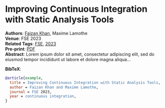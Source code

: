 # Improving Continuous Integration with Static Analysis Tools


**Authors**: [Faizan Khan](../members/current/shanemcintosh.qmd), Maxime
Lamothe  
**Venue**: FSE 2023  
**Related Tags**:
[FSE](../publications.qmd#category=continuous+integration),
[2023](../publications.qmd#category=static+analysis)  
**Pre-print**: [PDF](../pdfs/tse2024_xu.pdf)  
**Abstract**: Lorem ipsum dolor sit amet, consectetur adipiscing elit,
sed do eiusmod tempor incididunt ut labore et dolore magna aliqua…

**BibTeX**:

``` bibtex
@article{example,
  title = Improving Continuous Integration with Static Analysis Tools,
  author = Faizan Khan and Maxime Lamothe,
  journal = FSE 2023,
  year = continuous integration,
}
```
